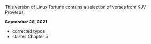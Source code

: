 This version of Linux Fortune contains a selection of verses from KJV Proverbs.

**September 26, 2021**
- corrected typos
- started Chapter 5
